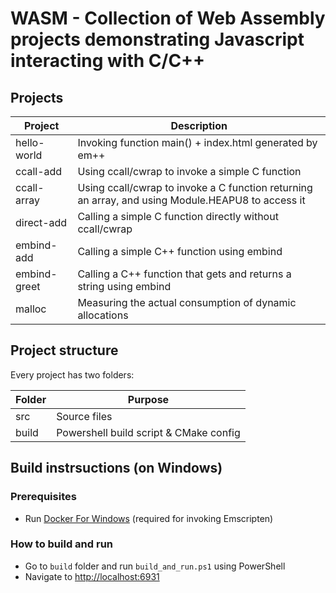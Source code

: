# WASM - Collection of Web Assembly projects demonstrating Javascript interacting with C/C++

## Projects

| Project | Description |
| ------- | ----------- |
| hello-world | Invoking function main() + index.html generated by em++ |
| ccall-add | Using ccall/cwrap to invoke a simple C function |
| ccall-array | Using ccall/cwrap to invoke a C function returning an array, and using Module.HEAPU8 to access it |
| direct-add | Calling a simple C function directly without ccall/cwrap |
| embind-add | Calling a simple C++ function using embind |
| embind-greet | Calling a C++ function that gets and returns a string using embind |
| malloc | Measuring the actual consumption of dynamic allocations |

## Project structure
 
Every project has two folders:

| Folder | Purpose |
| ------ | ------- |
| src    | Source files |
| build  | Powershell build script & CMake config |

## Build instrsuctions (on Windows)

### Prerequisites

-  Run [Docker For Windows](https://docs.docker.com/docker-for-windows/) (required for invoking Emscripten)

### How to build and run

- Go to `build` folder and run `build_and_run.ps1` using PowerShell
- Navigate to [http://localhost:6931](http://localhost:6931)
